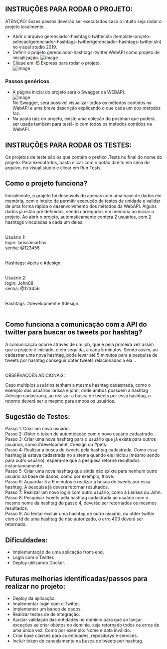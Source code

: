 ## INSTRUÇÕES PARA RODAR O PROJETO:

ATENÇÃO: Esses passos deverão ser executados caso o intuito seja rodar o projeto localmente.

* Abrir o arquivo gerenciador-hashtags-twitter.sln (template-projeto-selecao/gerenciador-hashtags-twitter/gerenciador-hashtags-twitter.sln) no visual studio 2019.
* Definir o projeto gerenciador-hashtags-twitter.WebAPI como projeto de inicialização.
![image](https://user-images.githubusercontent.com/38192027/120930631-8445f900-c6c4-11eb-91af-b2f90a1df865.png)
* Clique em IIS Express para rodar o projeto. </br>
![image](https://user-images.githubusercontent.com/38192027/120930721-d71fb080-c6c4-11eb-9486-67b94467f749.png)

### Passos genéricos

* A página inicial do projeto será o Swagger da WEBAPI. </br>
![image](https://user-images.githubusercontent.com/38192027/120931282-40a0be80-c6c7-11eb-86cd-96bbb9083049.png) </br>
No Swagger, será possível visualizar todos os métodos contidos na WebAPI e uma breve descrição explicando o que cada um dos métodos faz. 
* Na pasta raiz do projeto, existe uma coleção do postman que poderá ser usada também para testá-lo com todos os métodos contidos na WebAPI.  

## INSTRUÇÕES PARA RODAR OS TESTES:

Os projetos de teste são os que contém o prefixo .Tests no final do nome do projeto. 
Para executá-los, basta clicar com o botão direito em cima do arquivo, no visual studio e clicar em Run Tests.

## Como o projeto funciona?

Inicialmente, o projeto foi desenvolvido apenas com uma base de dados em memória, com o intuito de permitir execução de testes de unidade e validar de uma forma rápida o desenvolvimento dos métodos da WebAPI. Alguns dados já estão pré definidos, sendo carregados em memória ao iniciar o projeto. Ao abrir o projeto, automaticamente conterá 2 usuários, com 2 hashtags vinculadas a cada um deles. </br></br>

Usuário 1: </br>
login: larissamartins </br>
senha: @123456 </br></br>

Hashtags: #pets e #design. <br><br>

Usuário 2: </br>
login: John08 </br>
senha: @123456 </br></br>

Hashtags: #development e #design. <br><br>

## Como funciona a comunicação com a API do twitter para buscar os tweets por hashtag?

A comunicação ocorre através de um job, que é pela primeira vez assim que o projeto é iniciado, e em seguida, a cada 5 minutos. Sendo assim, ao cadastrar uma nova hashtag, pode levar até 5 minutos para a pesquisa de tweets por hashtag conseguir obter tweets relacionados a ela... </br> </br>

OBSERVAÇÕES ADICIONAIS: </br>

Caso multiplos usuários tenham a mesma hashtag cadastrada, como o exemplo dos usuários larissa e john, onde ambos possuem a hashtag #design cadastrada, ao realizar a busca de tweets por essa hashtag, o retorno deverá ser o mesmo para ambos os usuários. 
</br>
## Sugestão de Testes: </br>
Passo 1: Criar um novo usuário. </br>
Passo 2: Obter o token de autenticação com o novo usuário cadastrado. </br>
Passo 3: Criar uma nova hashtag para o usuário que já exista para outros usuários, como #development, #design ou #pets. </br>
Passo 4: Realizar a busca de tweets pela hashtag cadastrada. Como essa hashtag já estava cadastrada no sistema quando ele iniciou (mesmo sendo para outro usuário), espera-se que a pesquisa retorne resultados instantaneamente. </br>
Passo 5: Criar uma nova hashtag que ainda não exixte para nenhum outro usuário na base de dados, como por exemplo, #love. </br>
Passo 6: Aguardar 5 a 6 minutos e realizar a busca de tweets por essa hashtag. A pesquisa já deverá retornar resultados. </br>
Passo 7: Realizar um novo login com outro usuário, como a Larissa ou John. </br>
Passo 8: Pesquisar tweets pela hashtag cadastrada ao usuário com o mesmo nome da hashtag do passo 4, deverão ser retornados os mesmos resultados. </br>
Passo 9: Ao tentar excluir uma hashtag de outro usuário, ou obter twitter com o Id de uma hashtag de não autorizado, o erro 403 deverá ser retornado. </br>

## Dificuldades: </br>

* Implementação de uma aplicação front-end.
* Login com o Twitter.
* Deploy utilizando Docker. 

## Futuras melhorias identificadas/passos para realizar no projeto:

* Deploy da aplicação.
* Implementar login com o Twitter.
* Implementar um banco de dados. 
* Realizar testes de de integração.
* Ajustar validação das entidades no domínio para que ao lançar exceções ao criar objetos no domínio, seja retornado todos os erros de uma única vez. Como por exemplo: Nome e data inválido.
* Criar base classes para as entidades, repositorys e services.
* Incluir token de cancelamento na busca de tweets por hashtag.
